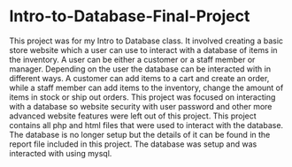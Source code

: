 # Intro-to-Database-Final-Project

This project was for my Intro to Database class. It involved creating a basic store website which a user can use to interact with a database of items in the inventory. A user can be either a customer or a staff member or manager. Depending on the user the database can be interacted with in different ways. A customer can add items to a cart and create an order, while a staff member can add items to the inventory, change the amount of items in stock or ship out orders. This project was focused on interacting with a database so website security with user password and other more advanced website features were left out of this project. 
This project contains all php and html files that were used to interact with the database. The database is no longer setup but the details of it can be found in the report file included in this project. The database was setup and was interacted with using mysql. 

